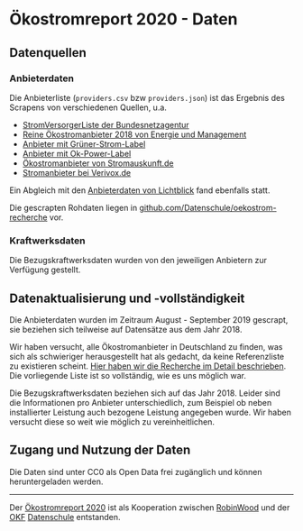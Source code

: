 # Ökostromreport 2020 - Daten

## Datenquellen

### Anbieterdaten
Die Anbieterliste (`providers.csv` bzw `providers.json`) ist das Ergebnis des Scrapens von verschiedenen Quellen, u.a.
- [StromVersorgerListe der Bundesnetzagentur](https://www.bundesnetzagentur.de/SharedDocs/Downloads/DE/Sachgebiete/Energie/Unternehmen_Institutionen/HandelundVertrieb/LieferantenAnzeige/StromVersorgerListe_pdf.pdf?__blob=publicationFile&v=97)
- [Reine Ökostromanbieter 2018 von Energie und Management](http://www.energymailer.de/filestore/newsimgorg/Illustrationen_Stimmungsbilder/UEbersichten_Tabellen/Reine_Oekostromanbieter_Liste_2018_Umfrage_Tabelle_EundM.orig.pdf)
- [Anbieter mit Grüner-Strom-Label](https://www.gruenerstromlabel.de//gruener-strom/oekostrom-beziehen/?no_cache=1)
- [Anbieter mit Ok-Power-Label](https://www.ok-power.de/fuer-strom-kunden/anbieter-uebersicht.html)
- [Ökostromanbieter von Stromauskunft.de](https://www.stromauskunft.de/oekostrom/oekostrom-anbieter/)
- [Stromanbieter bei Verivox.de](https://www.verivox.de/power/carriers.aspx?fl=all)

Ein Abgleich mit den [Anbieterdaten von Lichtblick](https://www.lichtblick.de/strommix/) fand ebenfalls statt.

Die gescrapten Rohdaten liegen in [github.com/Datenschule/oekostrom-recherche](https://github.com/Datenschule/oekostrom-recherche) vor.

### Kraftwerksdaten

Die Bezugskraftwerksdaten wurden von den jeweiligen Anbietern zur Verfügung gestellt.

## Datenaktualisierung und -vollständigkeit

Die Anbieterdaten wurden im Zeitraum August - September 2019 gescrapt, sie beziehen sich teilweise auf Datensätze aus dem Jahr 2018.

Wir haben versucht, alle Ökostromanbieter in Deutschland zu finden, was sich als schwieriger herausgestellt hat als gedacht, da keine Referenzliste zu existieren scheint. [Hier haben wir die Recherche im Detail beschrieben](https://datenschule.de/blog/2019/08/DS-Recherche-Oekostrom/). Die vorliegende Liste ist so vollständig, wie es uns möglich war.

Die Bezugskraftwerksdaten beziehen sich auf das Jahr 2018. Leider sind die Informationen pro Anbieter unterschiedlich, zum Beispiel ob neben installierter Leistung auch bezogene Leistung angegeben wurde. Wir haben versucht diese so weit wie möglich zu vereinheitlichen.

## Zugang und Nutzung der Daten

Die Daten sind unter CC0 als Open Data frei zugänglich und können heruntergeladen werden.

------

Der [Ökostromreport 2020](https://www.robinwood.de/oekostromreport) ist als Kooperation zwischen [RobinWood](https://www.robinwood.de) und der [OKF](https://okfn.de) [Datenschule](https://datenschule.de) entstanden.
